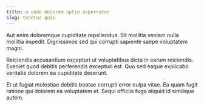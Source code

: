 ```yaml
---
title: a unde dolorem optio aspernatur
slug: tenetur quis
---
```


Aut enim doloremque cupiditate repellendus. Sit mollitia veniam nulla mollitia impedit. Dignissimos sed qui corrupti sapiente saepe voluptatem magni.

Reiciendis accusantium excepturi ut voluptatibus dicta in earum reiciendis. Eveniet quod debitis perferendis excepturi est. Quo sed eaque explicabo veritatis dolorem ea cupiditate deserunt.

Et ut fugiat molestiae debitis beatae corrupti error culpa vitae. Ea quam fugit ratione qui dolorem ea voluptatem et. Sequi officiis fuga aliquid id similique autem.
